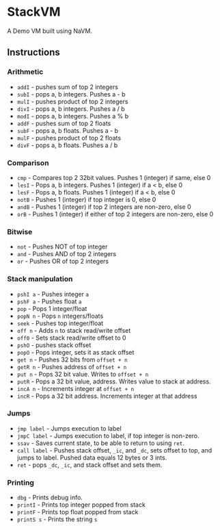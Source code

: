 # StackVM

A Demo VM built using NaVM.

## Instructions

### Arithmetic

* `addI` - pushes sum of top 2 integers
* `subI` - pops a, b integers. Pushes a - b
* `mulI` - pushes product of top 2 integers
* `divI` - pops a, b integers. Pushes a / b
* `modI` - pops a, b integers. Pushes a % b
* `addF` - pushes sum of top 2 floats
* `subF` - pops a, b floats. Pushes a - b
* `mulF` - pushes product of top 2 floats
* `divF` - pops a, b floats. Pushes a / b

### Comparison

* `cmp` - Compares top 2 32bit values. Pushes 1 (integer) if same, else 0
* `lesI` - Pops a, b integers. Pushes 1 (integer) if a < b, else 0
* `lesF` - Pops a, b floats. Pushes 1 (integer) if a < b, else 0
* `notB` - Pushes 1 (integer) if top integer is 0, else 0
* `andB` - Pushes 1 (integer) if top 2 integers are non-zero, else 0
* `orB` - Pushes 1 (integer) if either of top 2 integers are non-zero, else 0

### Bitwise

* `not` - Pushes NOT of top integer
* `and` - Pushes AND of top 2 integers
* `or` - Pushes OR of top 2 integers

### Stack manipulation

* `pshI a` - Pushes integer `a`
* `pshF a` - Pushes float `a`
* `pop` - Pops 1 integer/float
* `popN n` - Pops `n` integers/floats
* `seek` - Pushes top integer/float
* `off n` - Adds `n` to stack read/write offset
* `off0` - Sets stack read/write offset to 0
* `pshO` - pushes stack offset
* `popO` - Pops integer, sets it as stack offset
* `get n` - Pushes 32 bits from `offset + n`
* `getR n` - Pushes address of `offset + n`
* `put n` - Pops 32 bit value. Writes to `offset + n`
* `putR` - Pops a 32 bit value, address. Writes value to stack at address.
* `incA n` - Increments integer at `offset + n`
* `incR` - Pops a 32 bit address. Increments integer at that address

### Jumps

* `jmp label` - Jumps execution to label
* `jmpC label` - Jumps execution to label, if top integer is non-zero.
* `ssav` - Saves current state, to be able to return to using `ret`. 
* `call label` - Pushes stack offset, `_ic`, and `_dc`, sets offset to top,
	and jumps to label. Pushed data equals 12 bytes or 3 ints.
* `ret` - pops `_dc`, `_ic`, and stack offset and sets them.

### Printing

* `dbg` - Prints debug info. 
* `printI` - Prints top integer popped from stack
* `printF` - Prints top float popped from stack
* `printS s` - Prints the string `s`
